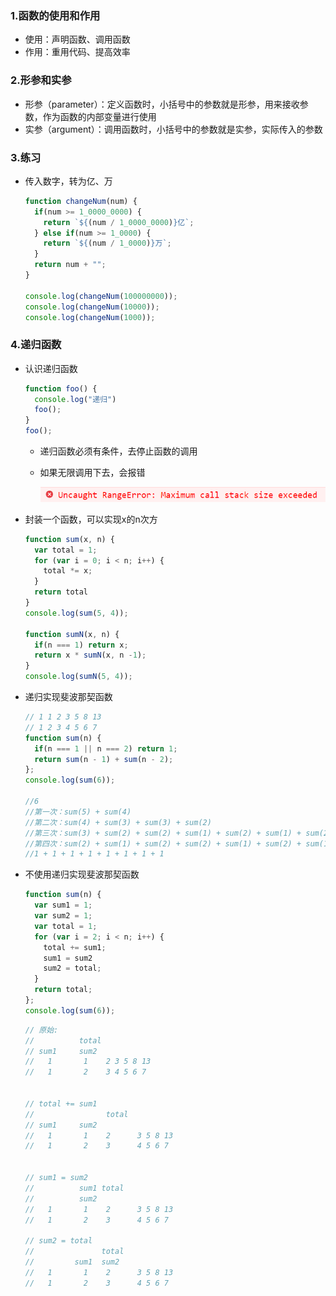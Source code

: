 ### 1.函数的使用和作用

- 使用：声明函数、调用函数
- 作用：重用代码、提高效率

### 2.形参和实参

- 形参（parameter）：定义函数时，小括号中的参数就是形参，用来接收参数，作为函数的内部变量进行使用
- 实参（argument）：调用函数时，小括号中的参数就是实参，实际传入的参数

### 3.练习

- 传入数字，转为亿、万

  ```js
  function changeNum(num) {
    if(num >= 1_0000_0000) {
      return `${(num / 1_0000_0000)}亿`;
    } else if(num >= 1_0000) {
      return `${(num / 1_0000)}万`;
    }
    return num + "";
  }
  
  console.log(changeNum(100000000));
  console.log(changeNum(10000));
  console.log(changeNum(1000));
  ```

### 4.递归函数

- 认识递归函数

  ```js
  function foo() {
    console.log("递归")
    foo();
  }
  foo();
  ```

  - 递归函数必须有条件，去停止函数的调用

  - 如果无限调用下去，会报错

    ![image-20220513105721254](images/image-20220513105721254.png)

- 封装一个函数，可以实现x的n次方

  ```js
  function sum(x, n) {
    var total = 1;
    for (var i = 0; i < n; i++) {
      total *= x;
    }
    return total
  }
  console.log(sum(5, 4));
  
  function sumN(x, n) {
    if(n === 1) return x;
    return x * sumN(x, n -1);
  }
  console.log(sumN(5, 4));
  ```

- 递归实现斐波那契函数

  ```js
  // 1 1 2 3 5 8 13
  // 1 2 3 4 5 6 7
  function sum(n) {
    if(n === 1 || n === 2) return 1;
    return sum(n - 1) + sum(n - 2);
  };
  console.log(sum(6));
  
  //6
  //第一次：sum(5) + sum(4)
  //第二次：sum(4) + sum(3) + sum(3) + sum(2)
  //第三次：sum(3) + sum(2) + sum(2) + sum(1) + sum(2) + sum(1) + sum(2)
  //第四次：sum(2) + sum(1) + sum(2) + sum(2) + sum(1) + sum(2) + sum(1) + sum(2)
  //1 + 1 + 1 + 1 + 1 + 1 + 1 + 1
  ```

- 不使用递归实现斐波那契函数

  ```js
  function sum(n) {
    var sum1 = 1;
    var sum2 = 1;
    var total = 1;
    for (var i = 2; i < n; i++) {
      total += sum1;
      sum1 = sum2
      sum2 = total;
    }
    return total;
  };
  console.log(sum(6));
  ```

  ```js
  // 原始: 
  //          total
  // sum1     sum2  
  //   1       1    2 3 5 8 13
  //   1       2    3 4 5 6 7
  
  
  // total += sum1
  //                total
  // sum1     sum2  
  //   1       1    2      3 5 8 13
  //   1       2    3      4 5 6 7
  
  
  // sum1 = sum2
  //          sum1 total
  //          sum2
  //   1       1    2      3 5 8 13
  //   1       2    3      4 5 6 7
  
  // sum2 = total
  //               total
  //         sum1  sum2
  //   1       1    2      3 5 8 13
  //   1       2    3      4 5 6 7
  ```



